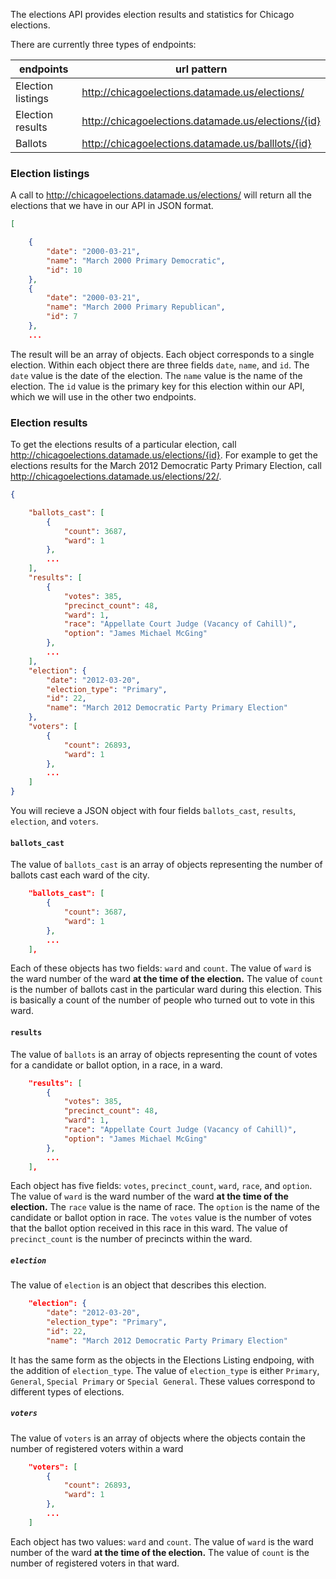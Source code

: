 The elections API provides election results and statistics for Chicago elections.

There are currently three types of endpoints:

| endpoints         | url pattern                                        |
|-------------------|----------------------------------------------------|
| Election listings | http://chicagoelections.datamade.us/elections/     |
| Election results  | http://chicagoelections.datamade.us/elections/{id} |
| Ballots           | http://chicagoelections.datamade.us/balllots/{id}  |

### Election listings

A call to http://chicagoelections.datamade.us/elections/ will return all the elections that we have in our API in
JSON format. 

```json
[

    {
        "date": "2000-03-21",
        "name": "March 2000 Primary Democratic",
        "id": 10
    },
    {
        "date": "2000-03-21",
        "name": "March 2000 Primary Republican",
        "id": 7
    },
    ...
```

The result will be an array of objects. Each object corresponds to a single election. Within each object there are 
three fields `date`, `name`, and `id`. The `date` value is the date of the election. The `name` value is the name of
the election. The `id` value is the primary key for this election within our API, which we will use in the other two
endpoints.

### Election results

To get the elections results of a particular election, call http://chicagoelections.datamade.us/elections/{id}. For
example to get the elections results for the March 2012 Democratic Party Primary Election, call 
http://chicagoelections.datamade.us/elections/22/.

```json
{

    "ballots_cast": [
        {
            "count": 3687,
            "ward": 1
        },
        ...
    ],
    "results": [
        {
            "votes": 385,
            "precinct_count": 48,
            "ward": 1,
            "race": "Appellate Court Judge (Vacancy of Cahill)",
            "option": "James Michael McGing"
        },
        ...
    ],
    "election": {
        "date": "2012-03-20",
        "election_type": "Primary",
        "id": 22,
        "name": "March 2012 Democratic Party Primary Election"
    },
    "voters": [
        {
            "count": 26893,
            "ward": 1
        },
        ...
    ]
}
```

You will recieve a JSON object with four fields `ballots_cast`, `results`, `election`, and `voters`.

#### `ballots_cast`

The value of `ballots_cast` is an array of objects representing the number of ballots cast each ward of the city.

```json
    "ballots_cast": [
        {
            "count": 3687,
            "ward": 1
        },
        ...
    ],
```

Each of these objects has two fields: `ward` and `count`. The value of `ward` is the ward number of the ward **at the
time of the election.** The value of `count` is the number of ballots cast in the particular ward during this election.
This is basically a count of the number of people who turned out to vote in this ward.

#### `results`
The value of `ballots` is an array of objects representing the count of votes for a candidate or ballot option, in a race, 
in a ward. 

```json
    "results": [
        {
            "votes": 385,
            "precinct_count": 48,
            "ward": 1,
            "race": "Appellate Court Judge (Vacancy of Cahill)",
            "option": "James Michael McGing"
        },
        ...
    ],
```

Each object has five fields: `votes`, `precinct_count`, `ward`, `race`, and `option`. The value of `ward` is the ward number of the ward **at the
time of the election.** The `race` value is the name of race. The `option` is the name of the candidate or ballot option
in race. The `votes` value is the number of votes that the ballot option received in this race in this ward. The value
of `precinct_count` is the number of precincts within the ward.

##### `election`
The value of `election` is an object that describes this election.

```json
    "election": {
        "date": "2012-03-20",
        "election_type": "Primary",
        "id": 22,
        "name": "March 2012 Democratic Party Primary Election"
```

It has the same form as the objects in the Elections Listing endpoing, with the addition of `election_type`. The value
of `election_type` is either `Primary`, `General`, `Special Primary` or `Special General`. These values correspond to
different types of elections.


##### `voters`

The value of `voters` is an array of objects where the objects contain the number of registered voters within a ward

```json
    "voters": [
        {
            "count": 26893,
            "ward": 1
        },
        ...
    ]
```

Each object has two values: `ward` and `count`. The value of `ward` is the ward number of the ward **at the
time of the election.** The value of `count` is the number of registered voters in that ward.






